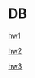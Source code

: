 # DB
[hw1](https://www.youtube.com/watch?v=IIOABg8J6h0)


[hw2](https://youtu.be/pK1UfsrWXcs)


[hw3](https://www.youtube.com/watch?v=PNiOOWzDJ3s)
